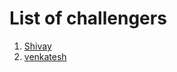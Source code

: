 # List of challengers

1. [Shivay](https://github.com/shivaylamba)
2. [venkatesh](https://github.com/koppisettivenkatesh)
